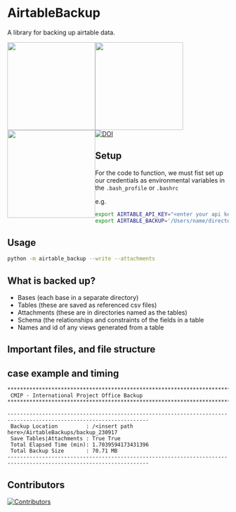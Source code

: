 # AirtableBackup
A library for backing up airtable data. 

<div>
<img src='https://wcrp-cmip.org/wp-content/uploads/2023/08/CMIP_Logo_RGB_Negative.png' style='width:200px;float:right;position:absolute'/>
<img src='https://wcrp-cmip.org/wp-content/uploads/2023/08/CMIP_Logo_RGB_Positive.png' style='width:200px;float:left;position:relative'/>
<img src='https://wcrp-cmip.org/wp-content/uploads/2023/08/CMIP_Logo_RGB_Negative.png' style='width:200px;'/>
<img src='https://wcrp-cmip.org/wp-content/uploads/2023/08/CMIP_Logo_RGB_Positive.png' style='width:200px;float:left;position:relative'/>
</div>
<a href="https://zenodo.org/badge/latestdoi/692810980"><img src="https://zenodo.org/badge/692810980.svg" alt="DOI"></a>


## Setup
For the code to function, we must fist set up our credentials as environmental variables in the 
`.bash_profile` or `.bashrc` 

e.g. 
```bash
export AIRTABLE_API_KEY="<enter your api key here>"
export AIRTABLE_BACKUP='/Users/name/directory'

```

## Usage

```bash
python -m airtable_backup --write --attachments
```

## What is backed up?
- Bases (each base in a separate directory)
- Tables (these are saved as referenced csv files)
- Attachments (these are in directories named as the tables)
- Schema (the relationships and constraints of the fields in a table
- Names and id of any views generated from a table

## Important files, and file structure



## case example and timing 





```
*******************************************************************************************************************
 CMIP - International Project Office Backup
*******************************************************************************************************************

-------------------------------------------------------------------------------------------------------------------
 Backup Location         : /<insert path here>/AirtableBackups/backup_230917
 Save Tables|Attachments : True True
 Total Elapsed Time (min): 1.7039594173431396
 Total Backup Size       : 70.71 MB
-------------------------------------------------------------------------------------------------------------------
```



## Contributors

[![Contributors](https://contrib.rocks/image?repo=cmip-ipo-internal/AirtableBackup)](https://github.com/cmip-ipo-internal/AirtableBackup/graphs/contributors)
